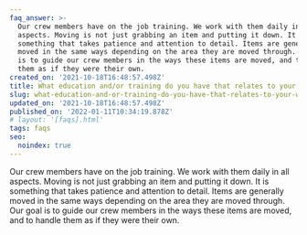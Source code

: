 ```yaml
---
faq_answer: >-
  Our crew members have on the job training. We work with them daily in all
  aspects. Moving is not just grabbing an item and putting it down. It is
  something that takes patience and attention to detail. Items are generally
  moved in the same ways depending on the area they are moved through. Our goal
  is to guide our crew members in the ways these items are moved, and to handle
  them as if they were their own.
created_on: '2021-10-18T16:48:57.498Z'
title: What education and/or training do you have that relates to your work?
slug: what-education-and-or-training-do-you-have-that-relates-to-your-work
updated_on: '2021-10-18T16:48:57.498Z'
published_on: '2022-01-11T10:34:19.878Z'
# layout: '[faqs].html'
tags: faqs
seo:
  noindex: true
---
```

Our crew members have on the job training. We work with them daily in all
aspects. Moving is not just grabbing an item and putting it down. It is
something that takes patience and attention to detail. Items are generally
moved in the same ways depending on the area they are moved through. Our goal
is to guide our crew members in the ways these items are moved, and to handle
them as if they were their own.